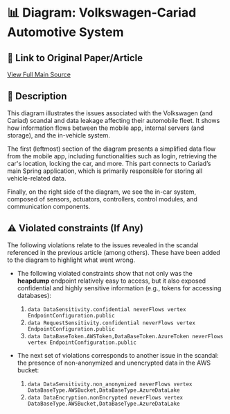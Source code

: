 # 📊 Diagram: Volkswagen-Cariad Automotive System

## 🔗 Link to Original Paper/Article
[View Full Main Source](<https://www.spiegel.de/netzwelt/web/volkswagen-konzern-datenleck-wir-wissen-wo-dein-auto-steht-a-e12d33d0-97bc-493c-96d1-aa5892861027>)

## 📝 Description
This diagram illustrates the issues associated with the Volkswagen (and Cariad) scandal and data leakage affecting their automobile fleet. It shows how information flows between the mobile app, internal servers (and storage), and the in-vehicle system.

The first (leftmost) section of the diagram presents a simplified data flow from the mobile app, including functionalities such as login, retrieving the car's location, locking the car, and more. This part connects to Cariad’s main Spring application, which is primarily responsible for storing all vehicle-related data.

Finally, on the right side of the diagram, we see the in-car system, composed of sensors, actuators, controllers, control modules, and communication components.

## ⚠️ Violated constraints (If Any)
The following violations relate to the issues revealed in the scandal referenced in the previous article (among others). These have been added to the diagram to highlight what went wrong. 

- The following violated constraints show that not only was the **heapdump** endpoint relatively easy to access, but it also exposed confidential and highly sensitive information (e.g., tokens for accessing databases):

    1. `data DataSensitivity.confidential neverFlows vertex EndpointConfiguration.public`
    2. `data RequestSensitivity.confidential neverFlows vertex EndpointConfiguration.public`
    3. `data DataBaseToken.AWSToken,DataBaseToken.AzureToken neverFlows vertex EndpointConfiguration.public`

- The next set of violations corresponds to another issue in the scandal: the presence of non-anonymized and unencrypted data in the AWS bucket:

    1. `data DataSensitivity.non_anonymized neverFlows vertex DataBaseType.AWSBucket,DataBaseType.AzureDataLake`
    2. `data DataEncryption.nonEncrypted neverFlows vertex DataBaseType.AWSBucket,DataBaseType.AzureDataLake`





